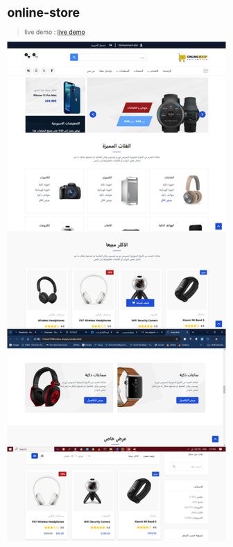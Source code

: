 # online-store


> live demo :  [live demo](https://mohammedalsir.github.io/online-store/)


<!-- https://github.com/MohammedAlsir/online-store/blob/main/img/screen/1.jpg -->
![image](img/screen/1.png)
![image](img/screen/2.png)
![image](img/screen/3.png)
![image](img/screen/4.png)
![image](img/screen/6.png)